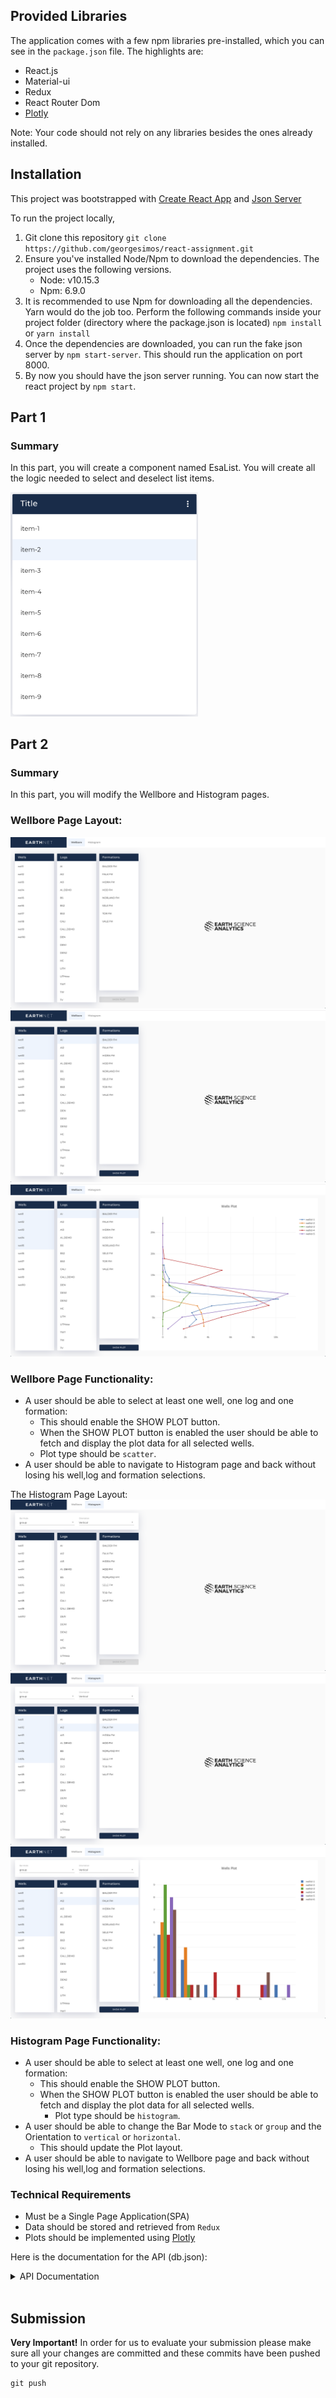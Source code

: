 ## Provided Libraries

The application comes with a few npm libraries pre-installed, which you can see in the `package.json` file. The highlights are:

- React.js
- Material-ui
- Redux
- React Router Dom
- [Plotly ](https://plot.ly/javascript/react/)

Note: Your code should not rely on any libraries besides the ones already installed.

## Installation

This project was bootstrapped with [Create React App](https://github.com/facebook/create-react-app) and [Json Server](https://github.com/typicode/json-server)

To run the project locally,

1. Git clone this repository
   `git clone https://github.com/georgesimos/react-assignment.git`
2. Ensure you've installed Node/Npm to download the dependencies. The project uses the following versions.
   - Node: v10.15.3
   - Npm: 6.9.0
3. It is recommended to use Npm for downloading all the dependencies. Yarn would do the job too. Perform the following commands inside your project folder (directory where the package.json is located)
   `npm install` or `yarn install`
4. Once the dependencies are downloaded, you can run the fake json server by `npm start-server`. This should run the application on port 8000.
5. By now you should have the json server running. You can now start the react project by `npm start`.

## Part 1

### Summary

In this part, you will create a component named EsaList.
You will create all the logic needed to select and deselect list items.

<img src="/readme-assets/EsaList.png" width="300" />

## Part 2

### Summary

In this part, you will modify the Wellbore and Histogram pages.

### Wellbore Page Layout:

<img src="/readme-assets/Wellbore1.png" />
<img src="/readme-assets/Wellbore2.png" />
<img src="/readme-assets/Wellbore3.png" />

### Wellbore Page Functionality:

- A user should be able to select at least one well, one log and one formation:
  - This should enable the SHOW PLOT button.
  - When the SHOW PLOT button is enabled the user should be able to fetch and display the plot data for all selected wells.
  - Plot type should be `scatter`.
- A user should be able to navigate to Histogram page and back without losing his well,log and formation selections.

The Histogram Page Layout:
<img src="/readme-assets/Histogram1.png" />
<img src="/readme-assets/Histogram2.png" />
<img src="/readme-assets/Histogram3.png" />

### Histogram Page Functionality:

- A user should be able to select at least one well, one log and one formation:
  - This should enable the SHOW PLOT button.
  - When the SHOW PLOT button is enabled the user should be able to fetch and display the plot data for all selected wells.
    - Plot type should be `histogram`.
- A user should be able to change the Bar Mode to `stack` or `group` and the Orientation to `vertical` or `horizontal`.
  - This should update the Plot layout.
- A user should be able to navigate to Wellbore page and back without losing his well,log and formation selections.

### Technical Requirements

- Must be a Single Page Application(SPA)
- Data should be stored and retrieved from `Redux`
- Plots should be implemented using [Plotly](https://plot.ly/javascript/react/)

Here is the documentation for the API (db.json):

<details>

<summary> API Documentation </summary>

<br />

- GET - `http://localhost:8000/wells`
  - Returns an array of all wells.
- GET - `http://localhost:8000/logs`
  - Returns an array of all logs.
- GET - `http://localhost:8000/formations`
  - Returns an array of all formations.
- GET - `http://localhost:8000/plots`
  - Returns an array of all plots.
- GET - `http://localhost:8000/plots?wellId=1&wellId=2`
  - Returns an array of the plots with wellId = 1 & wellId = 2.

</details>

<br />

## Submission

**Very Important!** In order for us to evaluate your submission please make sure all your changes are committed and these commits have been pushed to your git repository.

```
git push
```
